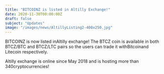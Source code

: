 ```yaml
---
title: "BITCOINZ is listed in Altilly Exchange!"
date: 2020-11-30T00:00:00Z
draft: false
subject: "Updates"
image: "/images/news/AltillyListing2-400x250.jpg"
---
```


BITCOINZ is now listed inAltilly exchange! The BTCZ coin is available in both BTCZ/BTC and BTCZ/LTC pairs so the users can trade it withBitcoinand Litecoin respectively.

Altilly exchange is online since May 2018 and is hosting more than 340cryptocurrencies!
